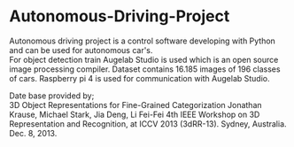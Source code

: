 # Autonomous-Driving-Project
Autonomous driving project is a control software developing with Python and can be used for autonomous car's.<br>
For object detection train Augelab Studio is used which is an open source image processing compiler. Dataset contains 16.185 images of 196 classes of cars.
Raspberry pi 4 is used for communication with Augelab Studio.

Date base provided by;<br>
 3D Object Representations for Fine-Grained Categorization
       Jonathan Krause, Michael Stark, Jia Deng, Li Fei-Fei
       4th IEEE Workshop on 3D Representation and Recognition, at ICCV 2013 (3dRR-13). Sydney, Australia. Dec. 8, 2013.
